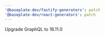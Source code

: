 ```yaml
---
'@baseplate-dev/fastify-generators': patch
'@baseplate-dev/react-generators': patch
---
```


Upgrade GraphQL to 16.11.0
